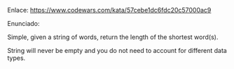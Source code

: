 Enlace: https://www.codewars.com/kata/57cebe1dc6fdc20c57000ac9

Enunciado:

Simple, given a string of words, return the length of the shortest word(s).

String will never be empty and you do not need to account for different data types.